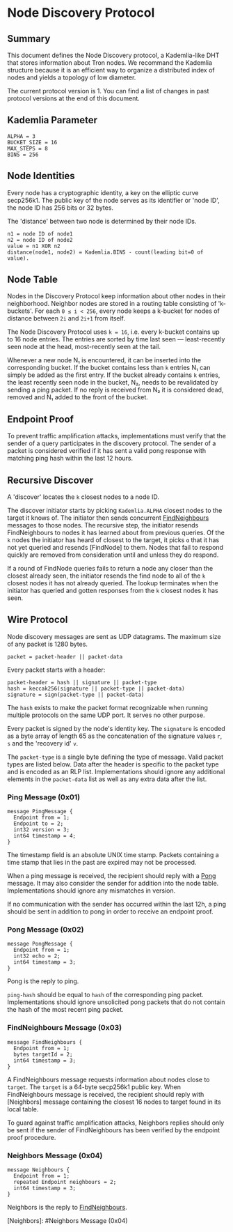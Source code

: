 # Node Discovery Protocol

## Summary
This document defines the Node Discovery protocol, a Kademlia-like DHT that
stores information about Tron nodes. We recommand the Kademlia structure because it is
an efficient way to organize a distributed index of nodes and yields a topology of low
diameter.

The current protocol version is 1. You can find a list of changes in past protocol
versions at the end of this document.

## Kademlia Parameter
```text
ALPHA = 3
BUCKET_SIZE = 16 
MAX_STEPS = 8
BINS = 256
```

## Node Identities

Every node has a cryptographic identity, a key on the elliptic curve secp256k1. The public
key of the node serves as its identifier or 'node ID', the node ID has 256 bits or 32 bytes.

The 'distance' between two node is determined by their node IDs.

```text
n1 = node ID of node1
n2 = node ID of node2
value = n1 XOR n2
distance(node1, node2) = Kademlia.BINS - count(leading bit=0 of value).
```

## Node Table

Nodes in the Discovery Protocol keep information about other nodes in their neighborhood.
Neighbor nodes are stored in a routing table consisting of 'k-buckets'. For each `0 ≤ i <
256`, every node keeps a k-bucket for nodes of distance between `2i` and `2i+1` from
itself.

The Node Discovery Protocol uses `k = 16`, i.e. every k-bucket contains up to 16 node
entries. The entries are sorted by time last seen — least-recently seen node at the head,
most-recently seen at the tail.

Whenever a new node N₁ is encountered, it can be inserted into the corresponding bucket.
If the bucket contains less than `k` entries N₁ can simply be added as the first entry. If
the bucket already contains `k` entries, the least recently seen node in the bucket, N₂,
needs to be revalidated by sending a ping packet. If no reply is received from N₂ it is
considered dead, removed and N₁ added to the front of the bucket.

## Endpoint Proof

To prevent traffic amplification attacks, implementations must verify that the sender of a
query participates in the discovery protocol. The sender of a packet is considered
verified if it has sent a valid pong response with matching ping hash within the last 12
hours.

## Recursive Discover

A 'discover' locates the `k` closest nodes to a node ID.

The discover initiator starts by picking `Kademlia.ALPHA` closest nodes to the target it knows of. 
The initiator then sends concurrent [FindNeighbours] messages to those nodes. 
The recursive step, the initiator resends FindNeighbours to nodes it has learned about from previous queries. 
Of the `k` nodes the initiator has heard of closest to the target, it picks `α` that it has not yet queried and resends [FindNode]
to them. Nodes that fail to respond quickly are removed from consideration until and
unless they do respond.

If a round of FindNode queries fails to return a node any closer than the closest already
seen, the initiator resends the find node to all of the `k` closest nodes it has not
already queried. The lookup terminates when the initiator has queried and gotten responses
from the `k` closest nodes it has seen.

## Wire Protocol

Node discovery messages are sent as UDP datagrams. The maximum size of any packet is 1280
bytes.

```text
packet = packet-header || packet-data
```

Every packet starts with a header:

```text
packet-header = hash || signature || packet-type
hash = keccak256(signature || packet-type || packet-data)
signature = sign(packet-type || packet-data)
```

The `hash` exists to make the packet format recognizable when running multiple protocols
on the same UDP port. It serves no other purpose.

Every packet is signed by the node's identity key. The `signature` is encoded as a byte
array of length 65 as the concatenation of the signature values `r`, `s` and the 'recovery
id' `v`.

The `packet-type` is a single byte defining the type of message. Valid packet types are
listed below. Data after the header is specific to the packet type and is encoded as an
RLP list. Implementations should ignore any additional elements in the `packet-data` list
as well as any extra data after the list.

### Ping Message (0x01)

```text
message PingMessage {
  Endpoint from = 1;
  Endpoint to = 2;
  int32 version = 3;
  int64 timestamp = 4;
}
```

The timestamp field is an absolute UNIX time stamp. Packets containing a time stamp
that lies in the past are expired may not be processed.

When a ping message is received, the recipient should reply with a [Pong] message. It may
also consider the sender for addition into the node table. Implementations should ignore
any mismatches in version.

If no communication with the sender has occurred within the last 12h, a ping should be
sent in addition to pong in order to receive an endpoint proof.

### Pong Message (0x02)

```text
message PongMessage {
  Endpoint from = 1;
  int32 echo = 2;
  int64 timestamp = 3;
}
```

Pong is the reply to ping.

`ping-hash` should be equal to `hash` of the corresponding ping packet. Implementations
should ignore unsolicited pong packets that do not contain the hash of the most recent
ping packet.

### FindNeighbours Message (0x03)

```text
message FindNeighbours {
  Endpoint from = 1;
  bytes targetId = 2;
  int64 timestamp = 3;
}

```

A FindNeighbours message requests information about nodes close to `target`. The `target` is a
64-byte secp256k1 public key. When FindNeighbours message is received, the recipient should reply with
[Neighbors] message containing the closest 16 nodes to target found in its local table.

To guard against traffic amplification attacks, Neighbors replies should only be sent if
the sender of FindNeighbours has been verified by the endpoint proof procedure.

### Neighbors Message (0x04)

```text
message Neighbours {
  Endpoint from = 1;
  repeated Endpoint neighbours = 2;
  int64 timestamp = 3;
}
```

Neighbors is the reply to [FindNeighbours].

[Ping]: #ping-0x01
[Pong]: #pong-0x02
[FindNeighbours]: #findneighbours-message-(0x03)
[Neighbors]: #Neighbors Message (0x04)

